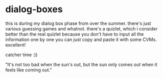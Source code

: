 # dialog-boxes

this is during my dialog box phase from over the summer.  there's just various guessing games and whatnot.  there's a quizlet, which i consider better than the real quizlet because you don't have to input all the information one by one you can just copy and paste it with some CVMs.  excellent!

catcher time :))

"It's not too bad when the sun's out, but the sun only comes out when it feels like coming out."
